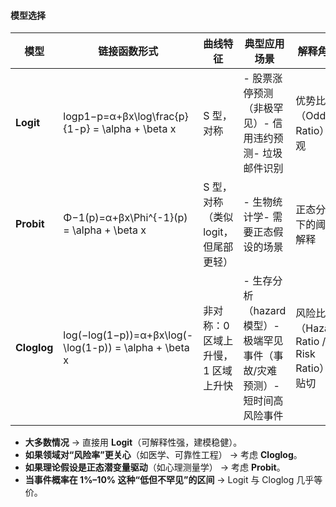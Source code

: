 #### 模型选择

| 模型          | 链接函数形式                                                   | 曲线特征                   | 典型应用场景                                       | 解释角度                              | 适用性            |
| ----------- | -------------------------------------------------------- | ---------------------- | -------------------------------------------- | --------------------------------- | -------------- |
| **Logit**   | log⁡p1−p=α+βx\log\frac{p}{1-p} = \alpha + \beta x        | S 型，对称                 | - 股票涨停预测（非极罕见）- 信用违约预测- 垃圾邮件识别               | 优势比（Odds Ratio）直观                 | 默认首选，应用最广      |
| **Probit**  | Φ−1(p)=α+βx\Phi^{-1}(p) = \alpha + \beta x               | S 型，对称（类似 logit，但尾部更轻） | - 生物统计学- 需要正态假设的场景                           | 正态分布下的阈值解释                        | 与 Logit 类似，差别小 |
| **Cloglog** | log⁡(−log⁡(1−p))=α+βx\log(-\log(1-p)) = \alpha + \beta x | 非对称：0 区域上升慢，1 区域上升快    | - 生存分析（hazard 模型）- 极端罕见事件（事故/灾难预测）- 短时间高风险事件 | 风险比（Hazard Ratio / Risk Ratio）更贴切 | 适合极小概率事件建模     |
- **大多数情况** → 直接用 **Logit**（可解释性强，建模稳健）。
- **如果领域对“风险率”更关心**（如医学、可靠性工程） → 考虑 **Cloglog**。
- **如果理论假设是正态潜变量驱动**（如心理测量学） → 考虑 **Probit**。
- **当事件概率在 1%–10% 这种“低但不罕见”的区间** → Logit 与 Cloglog 几乎等价。